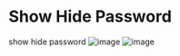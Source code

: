 # Show Hide Password

show hide password
![image](https://user-images.githubusercontent.com/55288856/158476303-bdc944be-f7ac-4ba5-81fe-f7737c693e13.png)
![image](https://user-images.githubusercontent.com/55288856/158476311-6e6ac135-7d05-4a78-896e-68a0011163ad.png)
